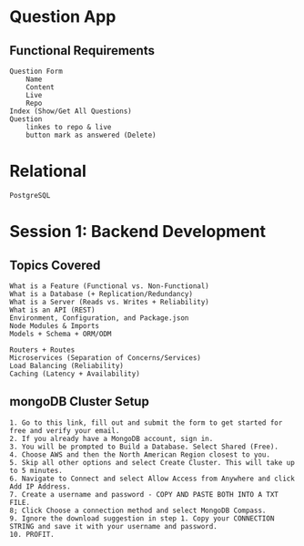 # Question App
## Functional Requirements
	Question Form
		Name
		Content
		Live
		Repo
	Index (Show/Get All Questions)
	Question
		linkes to repo & live
		button mark as answered (Delete)	
# Relational
	PostgreSQL



# Session 1: Backend Development
## Topics Covered
	What is a Feature (Functional vs. Non-Functional)
	What is a Database (+ Replication/Redundancy)
	What is a Server (Reads vs. Writes + Reliability)
	What is an API (REST)
	Environment, Configuration, and Package.json
	Node Modules & Imports
	Models + Schema + ORM/ODM

	Routers + Routes
	Microservices (Separation of Concerns/Services)
	Load Balancing (Reliability)
	Caching (Latency + Availability)
## mongoDB Cluster Setup
	1. Go to this link, fill out and submit the form to get started for free and verify your email.
	2. If you already have a MongoDB account, sign in.
	3. You will be prompted to Build a Database. Select Shared (Free).
	4. Choose AWS and then the North American Region closest to you.
	5. Skip all other options and select Create Cluster. This will take up to 5 minutes.
	6. Navigate to Connect and select Allow Access from Anywhere and click Add IP Address.
	7. Create a username and password - COPY AND PASTE BOTH INTO A TXT FILE.
	8; Click Choose a connection method and select MongoDB Compass.
	9. Ignore the download suggestion in step 1. Copy your CONNECTION STRING and save it with your username and password.
	10. PROFIT.
	